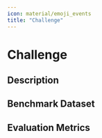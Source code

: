 ```yaml
---
icon: material/emoji_events
title: "Challenge"
---
```

# Challenge

## Description


## Benchmark Dataset


## Evaluation Metrics
